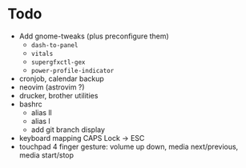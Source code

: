 # Todo

- Add gnome-tweaks (plus preconfigure them)
  - `dash-to-panel`
  - `vitals`
  - `supergfxctl-gex`
  - `power-profile-indicator`
- cronjob, calendar backup
- neovim (astrovim ?)
- drucker, brother utilities
- bashrc
  - alias ll
  - alias l
  - add git branch display
- keyboard mapping CAPS Lock -> ESC
- touchpad 4 finger gesture: volume up down, media next/previous, media start/stop
